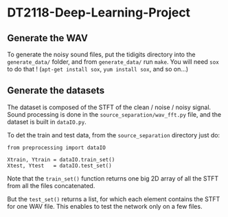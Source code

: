 # DT2118-Deep-Learning-Project


## Generate the WAV

To generate the noisy sound files, put the tidigits directory into the `generate_data/` folder, and from `generate_data/` run `make`.
You will need `sox` to do that ! (`apt-get install sox`, `yum install sox`, and so on...)

## Generate the datasets

The dataset is composed of the STFT of the clean / noise / noisy signal. 
Sound processing is done in the `source_separation/wav_fft.py` file, and the dataset is built in `dataIO.py`.

To det the train and test data, from the `source_separation` directory just do:
```
from preprocessing import dataIO

Xtrain, Ytrain = dataIO.train_set()
Xtest, Ytest   = dataIO.test_set()
```

Note that the `train_set()` function returns one big 2D array of all the STFT from all the files concatenated. 

But the `test_set()` returns a list, for which each element contains the STFT for one WAV file. 
This enables to test the network only on a few files.

